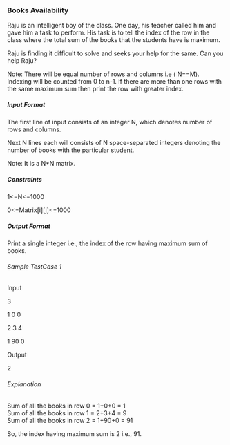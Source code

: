 
### Books Availability

Raju is an intelligent boy of the class. One day, his teacher called him and gave him a task to perform. His task is to tell the index of the row in the class where the total sum of the books that the students have is maximum.

  

Raju is finding it difficult to solve and seeks your help for the same. Can you help Raju?

  

Note: There will be equal number of rows and columns i.e ( N==M). Indexing will be counted from 0 to n-1. If there are more than one rows with the same maximum sum then print the row with greater index.

  
  

##### Input Format

The first line of input consists of an integer N, which denotes number of rows and columns.

Next N lines each will consists of N space-separated integers denoting the number of books with the particular student.

  

Note: It is a N*N matrix.  

  
  

##### Constraints

1<=N<=1000

0<=Matrix[i][j]<=1000

  
  

##### Output Format

Print a single integer i.e., the index of the row having maximum sum of books.  
  

###### Sample TestCase 1

Input

3

1 0 0

2 3 4

1 90 0

Output

2

###### Explanation

Sum of all the books in row 0 = 1+0+0 = 1  
Sum of all the books in row 1 = 2+3+4 = 9  
Sum of all the books in row 2 = 1+90+0 = 91  
  
So, the index having maximum sum is 2 i.e., 91.